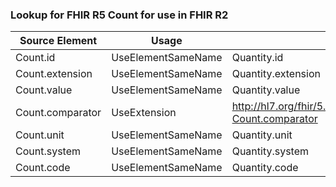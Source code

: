 ### Lookup for FHIR R5 Count for use in FHIR R2

| Source Element | Usage | Target |
| -------------- | ----- | ------ |
| Count.id | UseElementSameName | Quantity.id |
| Count.extension | UseElementSameName | Quantity.extension |
| Count.value | UseElementSameName | Quantity.value |
| Count.comparator | UseExtension | http://hl7.org/fhir/5.0/StructureDefinition/extension-Count.comparator |
| Count.unit | UseElementSameName | Quantity.unit |
| Count.system | UseElementSameName | Quantity.system |
| Count.code | UseElementSameName | Quantity.code |
